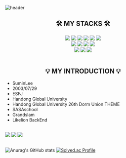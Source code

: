 ![header](https://capsule-render.vercel.app/api?type=waving&color=0:EDA0E9,100:EDA0E9&height=230&section=header&text=Sumin's%20Github&fontSize=60&animation=fadeIn&fontAlignY=32&desc=💻%20Developer%20who%20helps%20people%20💻&descAlignY=50&descAlign=50)

<div align=center>
<h2>🛠 MY STACKS 🛠</h2>
</div>

<div align=center> 
<img src="https://img.shields.io/badge/java-007396?style=for-the-badge&logo=java&logoColor=white"> 
  <img src="https://img.shields.io/badge/c-A8B9CC?style=for-the-badge&logo=c&logoColor=white">
  <img src="https://img.shields.io/badge/c++-00599C?style=for-the-badge&logo=c%2B%2B&logoColor=white">
    <img src="https://img.shields.io/badge/mysql-4479A1?style=for-the-badge&logo=mysql&logoColor=white"> 
 <img src="https://img.shields.io/badge/github-181717?style=for-the-badge&logo=github&logoColor=white">
  <img src="https://img.shields.io/badge/git-F05032?style=for-the-badge&logo=git&logoColor=white">
  <br>
<img src="https://img.shields.io/badge/Spring Boot-6DB33F?style=for-the-badge&logo=Spring Boot&logoColor=white">
<img src="https://img.shields.io/badge/linux-FCC624?style=for-the-badge&logo=linux&logoColor=white">
<img src="https://img.shields.io/badge/figma-F24E1E?style=for-the-badge&logo=figma&logoColor=white">
<img src="https://img.shields.io/badge/visual studio-5C2D91?style=for-the-badge&logo=visualstudio&logoColor=white">
  <br>
  <img src="https://img.shields.io/badge/intellij idea-000000?style=for-the-badge&logo=intellijidea&logoColor=white">
  <img src="https://img.shields.io/badge/eclipse ide-2C2255?style=for-the-badge&logo=eclipseide&logoColor=white">
   <img src="https://img.shields.io/badge/filezilla-BF0000?style=for-the-badge&logo=filezilla&logoColor=white">


</div>

<br/> 

<div align=center>
<h2>💡 MY INTRODUCTION 💡</h2>
</div>

- SuminLee
- 2003/07/29
- ESFJ
- Handong Global University
- Handong Global University 26th Dorm Union THEME
- SASAschool
- Grandslam 
- Likelion BackEnd 
<br/> 
<a href="https://www.instagram.com/su_min729/" target="_blank"><img src="https://img.shields.io/badge/instagram-333333?style=for-the-badge&logo=instagram&logoColor=white"></a> <a href="https://youtube.com/@su_min729" target="_blank"><img src="https://img.shields.io/badge/youtube-333333?style=for-the-badge&logo=youtube&logoColor=white"></a> <a href="https://volcano-woodpecker-2f9.notion.site/a4f1ba6f718d49b0b9208fdb3b06fa5b" target="_blank"><img src="https://img.shields.io/badge/notion-333333?style=for-the-badge&logo=notion&logoColor=white"></a>

<br/> 
<br/> 


![Anurag's GitHub stats](https://github-readme-stats.vercel.app/api?username=sumina729&show_icons=true&theme=nightowl)  [![Solved.ac Profile](http://mazassumnida.wtf/api/v2/generate_badge?boj=sumina729)](https://solved.ac/sumina729)

<!--
**sumina729/sumina729** is a ✨ _special_ ✨ repository because its `README.md` (this file) appears on your GitHub profile.

Here are some ideas to get you started:

- 🔭 I’m currently working on ...
- 🌱 I’m currently learning ...
- 👯 I’m looking to collaborate on ...
- 🤔 I’m looking for help with ...
- 💬 Ask me about ...
- 📫 How to reach me: ...
- 😄 Pronouns: ...
- ⚡ Fun fact: ...
-->

